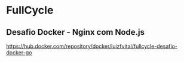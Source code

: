 # FullCycle
## Desafio Docker - Nginx com Node.js

https://hub.docker.com/repository/docker/luizfvital/fullcycle-desafio-docker-go